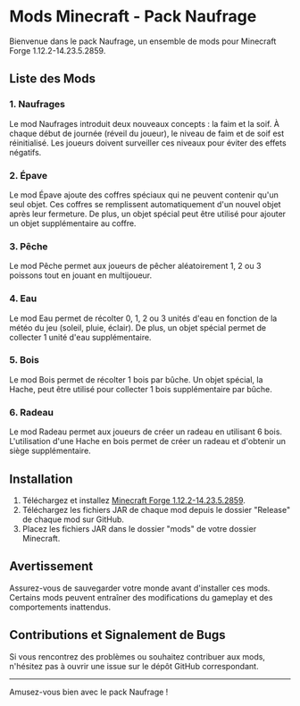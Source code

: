 # Mods Minecraft - Pack Naufrage

Bienvenue dans le pack Naufrage, un ensemble de mods pour Minecraft Forge 1.12.2-14.23.5.2859.

## Liste des Mods

### 1. Naufrages

Le mod Naufrages introduit deux nouveaux concepts : la faim et la soif. À chaque début de journée (réveil du joueur), le niveau de faim et de soif est réinitialisé. Les joueurs doivent surveiller ces niveaux pour éviter des effets négatifs.

### 2. Épave

Le mod Épave ajoute des coffres spéciaux qui ne peuvent contenir qu'un seul objet. Ces coffres se remplissent automatiquement d'un nouvel objet après leur fermeture. De plus, un objet spécial peut être utilisé pour ajouter un objet supplémentaire au coffre.

### 3. Pêche

Le mod Pêche permet aux joueurs de pêcher aléatoirement 1, 2 ou 3 poissons tout en jouant en multijoueur.

### 4. Eau

Le mod Eau permet de récolter 0, 1, 2 ou 3 unités d'eau en fonction de la météo du jeu (soleil, pluie, éclair). De plus, un objet spécial permet de collecter 1 unité d'eau supplémentaire.

### 5. Bois

Le mod Bois permet de récolter 1 bois par bûche. Un objet spécial, la Hache, peut être utilisé pour collecter 1 bois supplémentaire par bûche.

### 6. Radeau

Le mod Radeau permet aux joueurs de créer un radeau en utilisant 6 bois. L'utilisation d'une Hache en bois permet de créer un radeau et d'obtenir un siège supplémentaire.

## Installation

1. Téléchargez et installez [Minecraft Forge 1.12.2-14.23.5.2859](http://files.minecraftforge.net/maven/net/minecraftforge/forge/index_1.12.2.html).
2. Téléchargez les fichiers JAR de chaque mod depuis le dossier "Release" de chaque mod sur GitHub.
3. Placez les fichiers JAR dans le dossier "mods" de votre dossier Minecraft.

## Avertissement

Assurez-vous de sauvegarder votre monde avant d'installer ces mods. Certains mods peuvent entraîner des modifications du gameplay et des comportements inattendus.

## Contributions et Signalement de Bugs

Si vous rencontrez des problèmes ou souhaitez contribuer aux mods, n'hésitez pas à ouvrir une issue sur le dépôt GitHub correspondant.

---

Amusez-vous bien avec le pack Naufrage !
